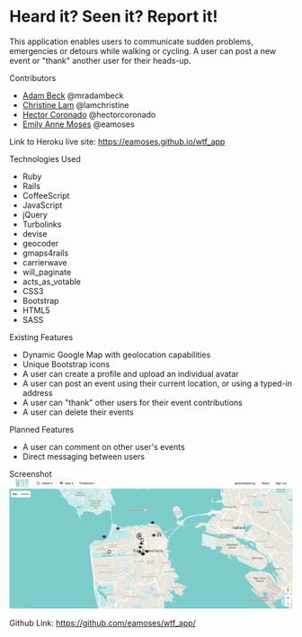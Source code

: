 # Heard it? Seen it? Report it!

This application enables users to communicate sudden problems, emergencies or detours while walking or cycling.  A user can post a new event or "thank" another user for their heads-up.

Contributors
* [Adam Beck](https://github.com/mradambeck) @mradambeck
* [Christine Lam](https://github.com/lamchristine) @lamchristine
* [Hector Coronado](https://github.com/hectorcoronado) @hectorcoronado
* [Emily Anne Moses](https://github.com/eamoses) @eamoses

Link to Heroku live site: https://eamoses.github.io/wtf_app

Technologies Used
* Ruby
* Rails
* CoffeeScript
* JavaScript
* jQuery
* Turbolinks
* devise
* geocoder
* gmaps4rails
* carrierwave
* will_paginate
* acts_as_votable
* CSS3
* Bootstrap
* HTML5
* SASS

Existing Features
* Dynamic Google Map with geolocation capabilities
* Unique Bootstrap icons
* A user can create a profile and upload an individual avatar
* A user can post an event using their current location, or using a typed-in address
* A user can "thank" other users for their event contributions
* A user can delete their events

Planned Features
* A user can comment on other user's events
* Direct messaging between users

Screenshot
![Alt text](public/screenShotWtf.png?raw=true "WTF?!")

Github Link: https://github.com/eamoses/wtf_app/
